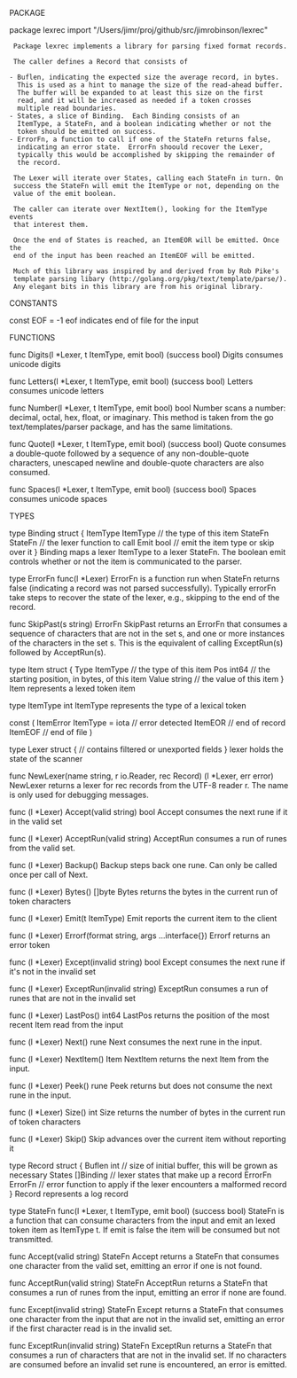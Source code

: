  PACKAGE
 
 package lexrec
     import "/Users/jimr/proj/github/src/jimrobinson/lexrec"
 
     Package lexrec implements a library for parsing fixed format records.
 
     The caller defines a Record that consists of
 
 	- Buflen, indicating the expected size the average record, in bytes.
 	  This is used as a hint to manage the size of the read-ahead buffer.
 	  The buffer will be expanded to at least this size on the first
 	  read, and it will be increased as needed if a token crosses
 	  multiple read boundaries.
 	- States, a slice of Binding.  Each Binding consists of an
 	  ItemType, a StateFn, and a boolean indicating whether or not the
 	  token should be emitted on success.
 	- ErrorFn, a function to call if one of the StateFn returns false,
 	  indicating an error state.  ErrorFn shoould recover the Lexer,
 	  typically this would be accomplished by skipping the remainder of
 	  the record.
 
     The Lexer will iterate over States, calling each StateFn in turn. On
     success the StateFn will emit the ItemType or not, depending on the
     value of the emit boolean.
 
     The caller can iterate over NextItem(), looking for the ItemType events
     that interest them.
 
     Once the end of States is reached, an ItemEOR will be emitted. Once the
     end of the input has been reached an ItemEOF will be emitted.
 
     Much of this library was inspired by and derived from by Rob Pike's
     template parsing libary (http://golang.org/pkg/text/template/parse/).
     Any elegant bits in this library are from his original library.
 
 CONSTANTS
 
 const EOF = -1
     eof indicates end of file for the input
 
 
 FUNCTIONS
 
 func Digits(l *Lexer, t ItemType, emit bool) (success bool)
     Digits consumes unicode digits
 
 func Letters(l *Lexer, t ItemType, emit bool) (success bool)
     Letters consumes unicode letters
 
 func Number(l *Lexer, t ItemType, emit bool) bool
     Number scans a number: decimal, octal, hex, float, or imaginary. This
     method is taken from the go text/templates/parser package, and has the
     same limitations.
 
 func Quote(l *Lexer, t ItemType, emit bool) (success bool)
     Quote consumes a double-quote followed by a sequence of any
     non-double-quote characters, unescaped newline and double-quote
     characters are also consumed.
 
 func Spaces(l *Lexer, t ItemType, emit bool) (success bool)
     Spaces consumes unicode spaces
 
 
 TYPES
 
 type Binding struct {
     ItemType ItemType // the type of this item
     StateFn  StateFn  // the lexer function to call
     Emit     bool     // emit the item type or skip over it
 }
     Binding maps a lexer ItemType to a lexer StateFn. The boolean emit
     controls whether or not the item is communicated to the parser.
 
 type ErrorFn func(l *Lexer)
     ErrorFn is a function run when StateFn returns false (indicating a
     record was not parsed successfully). Typically errorFn take steps to
     recover the state of the lexer, e.g., skipping to the end of the record.
 
 func SkipPast(s string) ErrorFn
     SkipPast returns an ErrorFn that consumes a sequence of characters that
     are not in the set s, and one or more instances of the characters in the
     set s. This is the equivalent of calling ExceptRun(s) followed by
     AcceptRun(s).
 
 type Item struct {
     Type  ItemType // the type of this item
     Pos   int64    // the starting position, in bytes, of this item
     Value string   //  the value of this item
 }
     Item represents a lexed token item
 
 type ItemType int
     ItemType represents the type of a lexical token
 
 const (
     ItemError ItemType = iota // error detected
     ItemEOR                   // end of record
     ItemEOF                   // end of file
 )
 
 type Lexer struct {
     // contains filtered or unexported fields
 }
     lexer holds the state of the scanner
 
 func NewLexer(name string, r io.Reader, rec Record) (l *Lexer, err error)
     NewLexer returns a lexer for rec records from the UTF-8 reader r. The
     name is only used for debugging messages.
 
 func (l *Lexer) Accept(valid string) bool
     Accept consumes the next rune if it in the valid set
 
 func (l *Lexer) AcceptRun(valid string)
     AcceptRun consumes a run of runes from the valid set.
 
 func (l *Lexer) Backup()
     Backup steps back one rune. Can only be called once per call of Next.
 
 func (l *Lexer) Bytes() []byte
     Bytes returns the bytes in the current run of token characters
 
 func (l *Lexer) Emit(t ItemType)
     Emit reports the current item to the client
 
 func (l *Lexer) Errorf(format string, args ...interface{})
     Errorf returns an error token
 
 func (l *Lexer) Except(invalid string) bool
     Except consumes the next rune if it's not in the invalid set
 
 func (l *Lexer) ExceptRun(invalid string)
     ExceptRun consumes a run of runes that are not in the invalid set
 
 func (l *Lexer) LastPos() int64
     LastPos returns the position of the most recent Item read from the input
 
 func (l *Lexer) Next() rune
     Next consumes the next rune in the input.
 
 func (l *Lexer) NextItem() Item
     NextItem returns the next Item from the input.
 
 func (l *Lexer) Peek() rune
     Peek returns but does not consume the next rune in the input.
 
 func (l *Lexer) Size() int
     Size returns the number of bytes in the current run of token characters
 
 func (l *Lexer) Skip()
     Skip advances over the current item without reporting it
 
 type Record struct {
     Buflen  int       // size of initial buffer, this will be grown as necessary
     States  []Binding // lexer states that make up a record
     ErrorFn ErrorFn   // error function to apply if the lexer encounters a malformed record
 }
     Record represents a log record
 
 type StateFn func(l *Lexer, t ItemType, emit bool) (success bool)
     StateFn is a function that can consume characters from the input and
     emit an lexed token item as ItemType t. If emit is false the item will
     be consumed but not transmitted.
 
 func Accept(valid string) StateFn
     Accept returns a StateFn that consumes one character from the valid set,
     emitting an error if one is not found.
 
 func AcceptRun(valid string) StateFn
     AcceptRun returns a StateFn that consumes a run of runes from the input,
     emitting an error if none are found.
 
 func Except(invalid string) StateFn
     Except returns a StateFn that consumes one character from the input that
     are not in the invalid set, emitting an error if the first character
     read is in the invalid set.
 
 func ExceptRun(invalid string) StateFn
     ExceptRun returns a StateFn that consumes a run of characters that are
     not in the invalid set. If no characters are consumed before an invalid
     set rune is encountered, an error is emitted.
 
 
